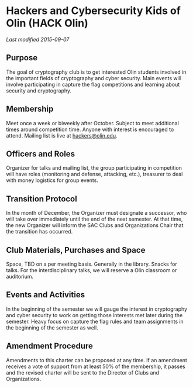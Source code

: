 # Hackers and Cybersecurity Kids of Olin (HACK Olin)
*Last modified 2015-09-07*
## Purpose
The goal of cryptography club is to get interested Olin students involved in the important fields of cryptography and cyber security. Main events will involve participating in capture the flag competitions and learning about security and cryptography.
## Membership
Meet once a week or biweekly after October. Subject to meet additional times around competition time. Anyone with interest is encouraged to attend. Mailing list is live at hackers@olin.edu.
## Officers and Roles
Organizer for talks and mailing list, the group participating in competition will have roles (monitoring and defense, attacking, etc.), treasurer to deal with money logistics for group events. 
## Transition Protocol
In the month of December, the Organizer must designate a successor, who will take over immediately until the end of the next semester. At that time, the new Organizer will inform the SAC Clubs and Organizations Chair that the transition has occurred.
## Club Materials, Purchases and Space
Space, TBD on a per meeting basis. Generally in the library. Snacks for talks. For the interdisciplinary talks, we will reserve a Olin classroom or auditorium. 
## Events and Activities
In the beginning of the semester we will gauge the interest in cryptography and cyber security to work on getting those interests met later during the semester. Heavy focus on capture the flag rules and team assignments in the beginning of the semester as well.
## Amendment Procedure
Amendments to this charter can be proposed at any time. If an amendment receives a vote of support from at least 50% of the membership, it passes and the revised charter will be sent to the Director of Clubs and Organizations.

